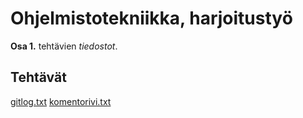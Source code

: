 # Ohjelmistotekniikka, harjoitustyö

**Osa 1.** tehtävien *tiedostot*.



## Tehtävät

[gitlog.txt](./laskarit/viikko1/gitlog.txt)
[komentorivi.txt](./laskarit/viikko1/komentorivi.txt)
